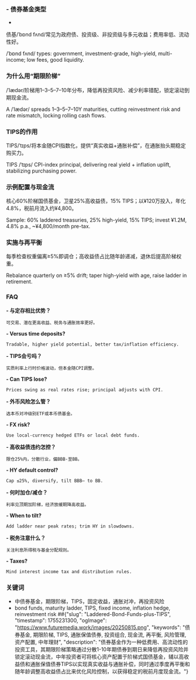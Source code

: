 

### - 债券基金类型
- 

债基/ˈbɒnd fʌnd/常见为政府债、投资级、非投资级与多元收益；费用率低、流动性好。

/ˈbɒnd fʌnd/ types: government, investment-grade, high-yield, multi-income; low fees, good liquidity.

### 为什么用“期限阶梯”

/ˈlӕdər/阶梯用1–3–5–7–10年分布，降低再投资风险、减少利率错配，锁定滚动到期现金流。

A /ˈlӕdər/ spreads 1–3–5–7–10Y maturities, cutting reinvestment risk and rate mismatch, locking rolling cash flows.

### TIPS的作用

TIPS/ˈtɪps/将本金随CPI指数化，提供“真实收益+通胀补偿”，在通胀抬头期稳定购买力。

TIPS /ˈtɪps/ CPI-index principal, delivering real yield + inflation uplift, stabilizing purchasing power.

### 示例配置与现金流

核心60%阶梯国债基金，卫星25%高收益债，15% TIPS；以¥120万投入，年化4.8%，税前月流入约¥4,800。

Sample: 60% laddered treasuries, 25% high-yield, 15% TIPS; invest ¥1.2M, 4.8% p.a., ~¥4,800/month pre-tax.

### 实施与再平衡

每季检查权重偏离≥5%即调仓；高收益债占比随年龄递减，退休后提高阶梯权重。

Rebalance quarterly on ≥5% drift; taper high-yield with age, raise ladder in retirement.

### FAQ

**- 与定存相比优势？**
    
    可交易、潜在更高收益、税务与通胀效率更好。
    
**- Versus time deposits?**
    
    Tradable, higher yield potential, better tax/inflation efficiency.
    
**- TIPS会亏吗？**
    
    实质利率上行时价格波动，但本金随CPI调整。
    
**- Can TIPS lose?**
    
    Prices swing as real rates rise; principal adjusts with CPI.
    
**- 外币风险怎么管？**
    
    选本币对冲级别ETF或本币债基金。
    
**- FX risk?**
    
    Use local-currency hedged ETFs or local debt funds.
    
**- 高收益债违约怎控？**
    
    限仓25%内，分散行业，偏BBB-至BB。
    
**- HY default control?**
    
    Cap ≤25%, diversify, tilt BBB– to BB.
    
**- 何时加仓/减仓？**
    
    利率见顶期加阶梯，经济放缓期降高收益。
    
**- When to tilt?**
    
    Add ladder near peak rates; trim HY in slowdowns.
    
**- 税务注意什么？**
    
    关注利息所得税与基金分配规则。
    
**- Taxes?**
    
    Mind interest income tax and distribution rules.
    

### 关键词

- 中债券基金，期限阶梯，TIPS，固定收益，通胀对冲，再投资风险
- bond funds, maturity ladder, TIPS, fixed income, inflation hedge, reinvestment risk
##{"slug": "Laddered-Bond-Funds-plus-TIPS", "timestamp": 1755231300, "ogImage": "https://www.futuremedia.work/images/20250815.png", "keywords": "债券基金, 期限阶梯, TIPS, 通胀保值债券, 投资组合, 现金流, 再平衡, 风险管理, 资产配置, 中年理财", "description": "债券基金作为一种低费用、高流动性的投资工具，其期限阶梯策略通过分散1-10年期债券到期日来降低再投资风险并锁定滚动现金流，中年投资者可将核心资产配置于阶梯式国债基金，辅以高收益债和通胀保值债券TIPS以实现真实收益与通胀补偿，同时通过季度再平衡和随年龄调整高收益债占比来优化风险控制，以获得稳定的税前月度现金流。"}